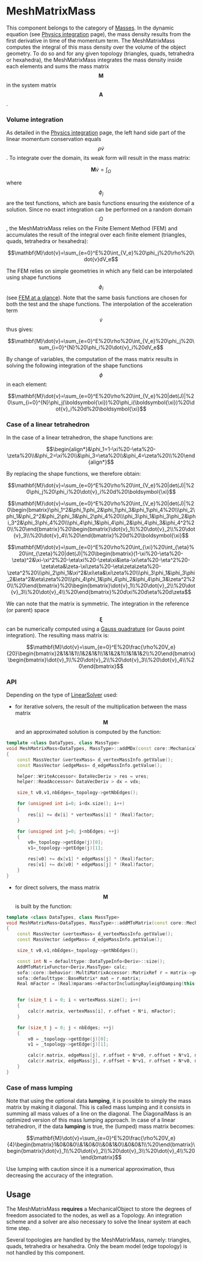 MeshMatrixMass  
==============

This component belongs to the category of [Masses](../../simulation-principles/multi-model-representation/mass/). In the dynamic equation (see [Physics integration](../../simulation-principles/multi-model-representation/physics-integration/) page), the mass density results from the first derivative in time of the momentum term. The MeshMatrixMass computes the integral of this mass density over the volume of the object geometry. To do so and for any given topology (triangles, quads, tetrahedra or hexahedra), the MeshMatrixMass integrates the mass density inside each elements and sums the mass matrix $$\mathbf{M}$$ in the system matrix $$\mathbf{A}$$.


### Volume integration

As detailed in the [Physics integration](../../simulation-principles/multi-model-representation/physics-integration/) page, the left hand side part of the linear momentum conservation equals $$\rho\dot{v}$$. To integrate over the domain, its weak form will result in the mass matrix:

$$\mathbf{M}\dot{v}=\int_{\Omega}%20\phi_j%20\rho%20\dot{v}d\Omega$$

where $$\phi_j$$ are the test functions, which are basis functions ensuring the existence of a solution. Since no exact integration can be performed on a random domain $$\Omega$$, the MeshMatrixMass relies on the Finite Element Method (FEM) and accumulates the result of the integral over each finite element (triangles, quads, tetrahedra or hexahedra):

$$\mathbf{M}\dot{v}=\sum_{e=0}^E%20\int_{V_e}%20\phi_j%20\rho%20\dot{v}dV_e$$

The FEM relies on simple geometries in which any field can be interpolated using shape functions $$\phi_i$$ (see [FEM at a glance](../../simulation-principles/multi-model-representation/physics-integration/#fem-at-a-glance)). Note that the same basis functions are chosen for both the test and the shape functions. The interpolation of the acceleration term $$\dot{v}$$ thus gives:

$$\mathbf{M}\dot{v}=\sum_{e=0}^E%20\rho%20\int_{V_e}%20\phi_j%20\sum_{i=0}^{N}%20\phi_i%20\dot{v}_i%20dV_e$$

By change of variables, the computation of the mass matrix results in solving the following integration of the shape functions $$\phi$$ in each element:

$$\mathbf{M}\dot{v}=\sum_{e=0}^E%20\rho%20\int_{V_e}%20|det(J)|%20\sum_{i=0}^{N}\phi_j(\boldsymbol{\xi})%20\phi_i(\boldsymbol{\xi})%20\dot{v}_i%20d%20\boldsymbol{\xi}$$


### Case of a linear tetrahedron
In the case of a linear tetrahedron, the shape functions are:

$$\begin{align*}&\phi_1=1-\xi%20-\eta%20-\zeta%20\\&\phi_2=\xi%20\\&\phi_3=\eta%20\\&\phi_4=\zeta%20\\%20\end{align*}$$

By replacing the shape functions, we therefore obtain:

$$\mathbf{M}\dot{v}=\sum_{e=0}^E%20\rho%20\int_{V_e}%20|det(J)|%20\phi_j%20\phi_i%20\dot{v}_i%20d%20\boldsymbol{\xi}$$

$$\mathbf{M}\dot{v}=\sum_{e=0}^E%20\rho%20\int_{V_e}%20|det(J)|%20\begin{bmatrix}\phi_1^2&\phi_1\phi_2&\phi_1\phi_3&\phi_1\phi_4%20\\\phi_2\phi_1&\phi_2^2&\phi_2\phi_3&\phi_2\phi_4%20\\\phi_3\phi_1&\phi_3\phi_2&\phi_3^2&\phi_3\phi_4%20\\\phi_4\phi_1&\phi_4\phi_2&\phi_4\phi_3&\phi_4^2%20\\%20\end{bmatrix}%20\begin{bmatrix}\dot{v}_1\\%20\dot{v}_2\\%20\dot{v}_3\\%20\dot{v}_4\\%20\end{bmatrix}%20d%20\boldsymbol{\xi}$$

$$\mathbf{M}\dot{v}=\sum_{e=0}^E%20\rho%20\int_{\xi}%20\int_{\eta}%20\int_{\zeta}%20|det(J)|%20\begin{bmatrix}(1-\xi%20-\eta%20-\zeta)^2&\xi-\xi^2%20-\eta\xi%20-\zeta\xi&\eta-\xi\eta%20-\eta^2%20-\zeta\eta&\zeta-\xi\zeta%20-\eta\zeta\zeta%20-\zeta^2%20\\\phi_2\phi_1&\xi^2&\xi\eta&\xi\zeta%20\\\phi_3\phi_1&\phi_3\phi_2&\eta^2&\eta\zeta%20\\\phi_4\phi_1&\phi_4\phi_2&\phi_4\phi_3&\zeta^2%20\\%20\end{bmatrix}%20\begin{bmatrix}\dot{v}_1\\%20\dot{v}_2\\%20\dot{v}_3\\%20\dot{v}_4\\%20\end{bmatrix}%20d\xi%20d\eta%20d\zeta$$

We can note that the matrix is symmetric. The integration in the reference (or parent) space $$\boldsymbol{\xi}$$ can be numerically computed using a [Gauss quadrature](https://en.wikipedia.org/wiki/Gaussian_quadrature) (or Gauss point integration). The resulting mass matrix is:

$$\mathbf{M}\dot{v}=\sum_{e=0}^E%20\frac{\rho%20V_e}{20}\begin{bmatrix}2&1&1&1\\1&2&1&1\\1&1&2&1\\1&1&1&2\\%20\end{bmatrix}\begin{bmatrix}\dot{v}_1\\%20\dot{v}_2\\%20\dot{v}_3\\%20\dot{v}_4\\%20\end{bmatrix}$$


### API

Depending on the type of [LinearSolver](../../simulation-principles/system-resolution/linear-solvers/) used:

- for iterative solvers, the result of the multiplication between the mass matrix $$\mathbf{M}$$ and an approximated solution is computed by the function:

``` cpp
template <class DataTypes, class MassType>
void MeshMatrixMass<DataTypes, MassType>::addMDx(const core::MechanicalParams*, DataVecDeriv& vres, const DataVecDeriv& vdx, SReal factor)
{
    const MassVector &vertexMass= d_vertexMassInfo.getValue();
    const MassVector &edgeMass= d_edgeMassInfo.getValue();

    helper::WriteAccessor< DataVecDeriv > res = vres;
    helper::ReadAccessor< DataVecDeriv > dx = vdx;

    size_t v0,v1,nbEdges=_topology->getNbEdges();

    for (unsigned int i=0; i<dx.size(); i++)
    {
        res[i] += dx[i] * vertexMass[i] * (Real)factor;
    }

    for (unsigned int j=0; j<nbEdges; ++j)
    {
        v0=_topology->getEdge(j)[0];
        v1=_topology->getEdge(j)[1];

        res[v0] += dx[v1] * edgeMass[j] * (Real)factor;
        res[v1] += dx[v0] * edgeMass[j] * (Real)factor;
    }
}
```

- for direct solvers, the mass matrix $$\mathbf{M}$$ is built by the function:

``` cpp
template <class DataTypes, class MassType>
void MeshMatrixMass<DataTypes, MassType>::addMToMatrix(const core::MechanicalParams *mparams, const sofa::core::behavior::MultiMatrixAccessor* matrix)
{
    const MassVector &vertexMass= d_vertexMassInfo.getValue();
    const MassVector &edgeMass= d_edgeMassInfo.getValue();

    size_t v0,v1,nbEdges=_topology->getNbEdges();

    const int N = defaulttype::DataTypeInfo<Deriv>::size();
    AddMToMatrixFunctor<Deriv,MassType> calc;
    sofa::core::behavior::MultiMatrixAccessor::MatrixRef r = matrix->getMatrix(this->mstate);
    sofa::defaulttype::BaseMatrix* mat = r.matrix;
    Real mFactor = (Real)mparams->mFactorIncludingRayleighDamping(this->rayleighMass.getValue());


    for (size_t i = 0; i < vertexMass.size(); i++)
    {
        calc(r.matrix, vertexMass[i], r.offset + N*i, mFactor);
    }

    for (size_t j = 0; j < nbEdges; ++j)
    {
        v0 = _topology->getEdge(j)[0];
        v1 = _topology->getEdge(j)[1];

        calc(r.matrix, edgeMass[j], r.offset + N*v0, r.offset + N*v1, mFactor);
        calc(r.matrix, edgeMass[j], r.offset + N*v1, r.offset + N*v0, mFactor);
    }
}

```
### Case of mass lumping

Note that using the optional data **lumping**, it is possible to simply the mass matrix by making it diagonal. This is called mass lumping and it consists in summing all mass values of a line on the diagonal. The DiagonalMass is an optimized version of this mass lumping approach. In case of a linear tetrahedron, if the data **lumping** is true, the (lumped) mass matrix becomes:

$$\mathbf{M}\dot{v}=\sum_{e=0}^E%20\frac{\rho%20V_e}{4}\begin{bmatrix}1&0&0&0\\&1&0&0\\&0&1&0\\&0&0&1\\%20\end{bmatrix}\begin{bmatrix}\dot{v}_1\\%20\dot{v}_2\\%20\dot{v}_3\\%20\dot{v}_4\\%20\end{bmatrix}$$

Use lumping with caution since it is a numerical approximation, thus decreasing the accuracy of the integration.



Usage
-----

The MeshMatrixMass **requires** a MechanicalObject to store the degrees of freedom associated to the nodes, as well as a Topology. An integration scheme and a solver are also necessary to solve the linear system at each time step.

Several topologies are handled by the MeshMatrixMass, namely: triangles, quads, tetrahedra or hexahedra. Only the beam model (edge topology) is not handled by this component.
